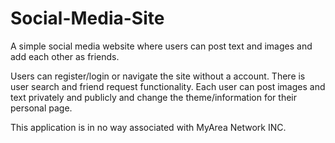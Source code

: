 # Social-Media-Site
A simple social media website where users can post text and images and add each other as friends.

Users can register/login or navigate the site without a account. There is user search and friend request functionality. Each user can post images and text privately and publicly and change the theme/information for their personal page.

This application is in no way associated with MyArea Network INC.
